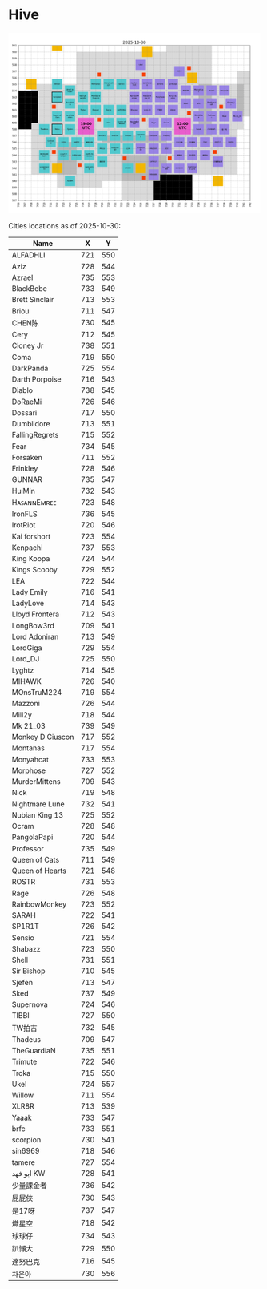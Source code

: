 # Hive

<!-- [[[cog
# Display the latest hive map
import re
from pathlib import Path
pattern = re.compile(r"(\d{4}-\d{2}-\d{2})_hive\.png")
imgs_dir = Path("hive", "images")
hive_map_fpath = sorted(
  [fpath for fpath in imgs_dir.iterdir() if pattern.match(fpath.name)]
)[-1]
print(f"![hive map]({Path('images') / hive_map_fpath.name})")
]]] -->

![hive map](images/2025-10-30_hive.png)

<!-- [[[end]]] -->

<!-- [[[cog
from datetime import datetime, UTC
from hive import get_cities_locations_table, as_markdown_table

print(f"Cities locations as of {datetime.now(UTC).strftime('%Y-%m-%d')}:\n")
print(as_markdown_table(get_cities_locations_table(), columns=["Name", "X", "Y"]))
]]] -->

Cities locations as of 2025-10-30:

| Name             | X   | Y   |
| ---------------- | --- | --- |
| ALFADHLI         | 721 | 550 |
| Aziz             | 728 | 544 |
| Azrael           | 735 | 553 |
| BlackBebe        | 733 | 549 |
| Brett Sinclair   | 713 | 553 |
| Briou            | 711 | 547 |
| CHEN陈           | 730 | 545 |
| Cery             | 712 | 545 |
| Cloney Jr        | 738 | 551 |
| Coma             | 719 | 550 |
| DarkPanda        | 725 | 554 |
| Darth Porpoise   | 716 | 543 |
| Diablo           | 738 | 545 |
| DoRaeMi          | 726 | 546 |
| Dossari          | 717 | 550 |
| Dumblidore       | 713 | 551 |
| FallingRegrets   | 715 | 552 |
| Fear             | 734 | 545 |
| Forsaken         | 711 | 552 |
| Frinkley         | 728 | 546 |
| GUNNAR           | 735 | 547 |
| HuiMin           | 732 | 543 |
| HᴀꜱᴀɴɴEᴍʀᴇᴇ      | 723 | 548 |
| IronFLS          | 736 | 545 |
| IrotRiot         | 720 | 546 |
| Kai forshort     | 723 | 554 |
| Kenpachi         | 737 | 553 |
| King Koopa       | 724 | 544 |
| Kings Scooby     | 729 | 552 |
| LEA              | 722 | 544 |
| Lady Emily       | 716 | 541 |
| LadyLove         | 714 | 543 |
| Lloyd Frontera   | 712 | 543 |
| LongBow3rd       | 709 | 541 |
| Lord Adoniran    | 713 | 549 |
| LordGiga         | 729 | 554 |
| Lord_DJ          | 725 | 550 |
| Lyghtz           | 714 | 545 |
| MIHAWK           | 726 | 540 |
| MOnsTruM224      | 719 | 554 |
| Mazzoni          | 726 | 544 |
| Mill2y           | 718 | 544 |
| Mk 21_03         | 739 | 549 |
| Monkey D Ciuscon | 717 | 552 |
| Montanas         | 717 | 554 |
| Monyahcat        | 733 | 553 |
| Morphose         | 727 | 552 |
| MurderMittens    | 709 | 543 |
| Nick             | 719 | 548 |
| Nightmare Lune   | 732 | 541 |
| Nubian King 13   | 725 | 552 |
| Ocram            | 728 | 548 |
| PangolaPapi      | 720 | 544 |
| Professor        | 735 | 549 |
| Queen of Cats    | 711 | 549 |
| Queen of Hearts  | 721 | 548 |
| ROSTR            | 731 | 553 |
| Rage             | 726 | 548 |
| RainbowMonkey    | 723 | 552 |
| SARAH            | 722 | 541 |
| SP1R1T           | 726 | 542 |
| Sensio           | 721 | 554 |
| Shabazz          | 723 | 550 |
| Shell            | 731 | 551 |
| Sir Bishop       | 710 | 545 |
| Sjefen           | 713 | 547 |
| Sked             | 737 | 549 |
| Supernova        | 724 | 546 |
| TIBBI            | 727 | 550 |
| TW拍吉           | 732 | 545 |
| Thadeus          | 709 | 547 |
| TheGuardiaN      | 735 | 551 |
| Trimute          | 722 | 546 |
| Troka            | 715 | 550 |
| Ukel             | 724 | 557 |
| Willow           | 711 | 554 |
| XLR8R            | 713 | 539 |
| Yaaak            | 733 | 547 |
| brfc             | 733 | 551 |
| scorpion         | 730 | 541 |
| sin6969          | 718 | 546 |
| tamere           | 727 | 554 |
| ابو فهد KW       | 728 | 541 |
| 少量課金者       | 736 | 542 |
| 屁屁俠           | 730 | 543 |
| 是17呀           | 737 | 547 |
| 熾星空           | 718 | 542 |
| 球球仔           | 734 | 543 |
| 趴懶大           | 729 | 550 |
| 達努巴克         | 716 | 545 |
| 차은아           | 730 | 556 |

<!-- [[[end]]] -->
